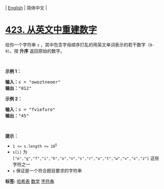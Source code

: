 | [English](README_EN.md) | 简体中文 |

# [423. 从英文中重建数字](https://leetcode.cn/problems/reconstruct-original-digits-from-english)
<p>给你一个字符串 <code>s</code> ，其中包含字母顺序打乱的用英文单词表示的若干数字（<code>0-9</code>）。按 <strong>升序</strong> 返回原始的数字。</p>

<p>&nbsp;</p>

<p><strong>示例 1：</strong></p>

<pre>
<strong>输入：</strong>s = "owoztneoer"
<strong>输出：</strong>"012"
</pre>

<p><strong>示例 2：</strong></p>

<pre>
<strong>输入：</strong>s = "fviefuro"
<strong>输出：</strong>"45"
</pre>

<p>&nbsp;</p>

<p><strong>提示：</strong></p>

<ul>
	<li><code>1 &lt;= s.length &lt;= 10<sup>5</sup></code></li>
	<li><code>s[i]</code> 为 <code>["e","g","f","i","h","o","n","s","r","u","t","w","v","x","z"]</code> 这些字符之一</li>
	<li><code>s</code> 保证是一个符合题目要求的字符串</li>
</ul>

**标签:**  [哈希表](https://leetcode.cn/tag/hash-table) [数学](https://leetcode.cn/tag/math) [字符串](https://leetcode.cn/tag/string) 